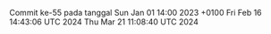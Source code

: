 Commit ke-55 pada tanggal Sun Jan 01 14:00 2023 +0100
Fri Feb 16 14:43:06 UTC 2024
Thu Mar 21 11:08:40 UTC 2024

